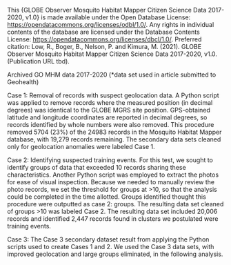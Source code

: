 This {GLOBE Observer Mosquito Habitat Mapper Citizen Science Data 2017-2020, v1.0} is made available under the Open Database License: https://opendatacommons.org/licenses/odbl/1.0/. Any rights in individual contents of the database are licensed under the Database Contents License: https://opendatacommons.org/licenses/dbcl/1.0/. Preferred citation: Low, R., Boger, B., Nelson, P. and Kimura, M. (2021).  GLOBE Observer Mosquito Habitat Mapper Citizen Science Data 2017-2020, v1.0. (Publication URL tbd).


Archived GO MHM data 2017-2020 (*data set used in article submitted to Geohealth)

Case 1: Removal of records with suspect geolocation data. A Python script was applied to remove records where the measured position (in decimal degrees) was identical to the GLOBE MGRS site position. GPS-obtained latitude and longitude coordinates are reported in decimal degrees, so records identified by whole numbers were also removed. This procedure removed 5704 (23%) of the 24983 records in the Mosquito Habitat Mapper database, with 19,279 records remaining. The secondary data sets cleaned only for geolocation anomalies were labeled Case 1.

Case 2: Identifying suspected training events. For this test, we sought to identify groups of data that exceeded 10 records sharing these characteristics. Another Python script was employed to extract the photos for ease of visual inspection. Because we needed to manually review the photo records, we set the threshold for groups at >10, so that the analysis could be completed in the time allotted. Groups identified thought this procedure were outputted as case 2: groups. The resulting data set cleaned of groups >10 was labeled Case 2. The resulting data set included 20,006 records and identified 2,447 records found in clusters we postulated were training events.

Case 3: The Case 3 secondary dataset result from applying the Python scripts used to create Cases 1 and 2. We used the Case 3 data sets, with improved geolocation and large groups eliminated, in the following analysis.
